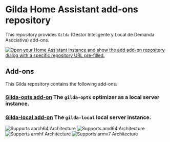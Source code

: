 # Gilda Home Assistant add-ons repository

This repository provides `Gilda` (Gestor Inteligente y Local de Demanda
Asociativa) add-ons.


[![Open your Home Assistant instance and show the add add-on repository dialog with a specific repository URL pre-filled.](https://my.home-assistant.io/badges/supervisor_add_addon_repository.svg)](https://my.home-assistant.io/redirect/supervisor_add_addon_repository/?repository_url=https%3A%2F%2Fgithub.com%2Fmarcelomatus%2Fgilda-add-on)

## Add-ons

This Gilda repository contains the following add-ons.

### [Gilda-opts add-on](./gilda-opts) The `gilda-opts` optimizer as a local server instance.
### [Gilda-local add-on](./gilda-local) The `gilda-local` local server instance.

![Supports aarch64 Architecture][aarch64-shield]
![Supports amd64 Architecture][amd64-shield]
![Supports armhf Architecture][armhf-shield]
![Supports armv7 Architecture][armv7-shield]



[aarch64-shield]: https://img.shields.io/badge/aarch64-yes-green.svg
[amd64-shield]: https://img.shields.io/badge/amd64-yes-green.svg
[armhf-shield]: https://img.shields.io/badge/armhf-yes-green.svg
[armv7-shield]: https://img.shields.io/badge/armv7-yes-green.svg


